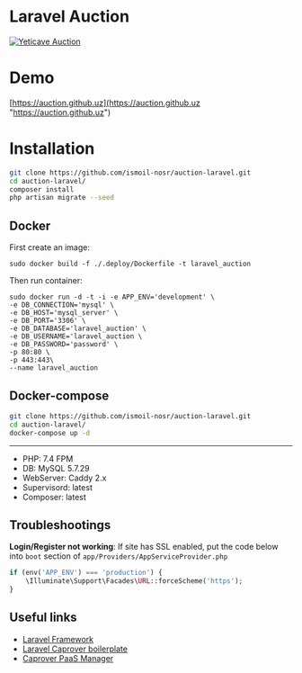 # Laravel Auction
[![Yeticave Auction](https://auction.github.uz/img/screenshot.jpg "Yeticave Auction")](https://auction.github.uz/ "Yeticave Auction")

# Demo
[https://auction.github.uz](https://auction.github.uz "https://auction.github.uz")

# Installation
```bash
git clone https://github.com/ismoil-nosr/auction-laravel.git
cd auction-laravel/
composer install
php artisan migrate --seed
```

## Docker
First create an image:

    sudo docker build -f ./.deploy/Dockerfile -t laravel_auction

Then run container:

    sudo docker run -d -t -i -e APP_ENV='development' \ 
    -e DB_CONNECTION='mysql' \
    -e DB_HOST='mysql_server' \
    -e DB_PORT='3306' \
    -e DB_DATABASE='laravel_auction' \
    -e DB_USERNAME='laravel_auction \
	-e DB_PASSWORD='password' \
    -p 80:80 \
	-p 443:443\
    --name laravel_auction

## Docker-compose
```bash
git clone https://github.com/ismoil-nosr/auction-laravel.git
cd auction-laravel/
docker-compose up -d
```

------------

- PHP: 7.4 FPM
- DB: MySQL 5.7.29
- WebServer: Caddy 2.x
- Supervisord: latest
- Composer: latest

## Troubleshootings
**Login/Register not working**: If site has SSL enabled, put the code below into `boot` section of `app/Providers/AppServiceProvider.php`
```php
if (env('APP_ENV') === 'production') {
    \Illuminate\Support\Facades\URL::forceScheme('https');
}
```

## Useful links
- [Laravel Framework](https://github.com/laravel/framework "Laravel Framework")
- [Laravel Caprover boilerplate](https://github.com/jackbrycesmith/laravel-caprover-template "Laravel Caprover boilerplate")
- [Caprover PaaS Manager](https://github.com/caprover/caprover "Caprover PaaS Manager")
